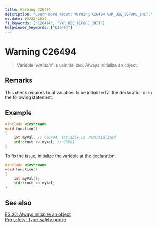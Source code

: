 ```yaml
---
title: Warning C26494
description: "Learn more about: Warning C26494 VAR_USE_BEFORE_INIT."
ms.date: 03/22/2018
f1_keywords: ["C26494", "VAR_USE_BEFORE_INIT"]
helpviewer_keywords: ["C26494"]
---
```

# Warning C26494

> Variable '*variable*' is uninitialized. Always initialize an object.

## Remarks

This check requires local variables to be initialized at the declaration or in the following statement.

## Example

```cpp
#include <iostream>
void function()
{
    int myVal; // C26494, Variable is uninitialized
    std::cout << myVal; // C6001
}
```

To fix the issue, initialize the variable at the declaration.

```cpp
#include <iostream>
void function()
{
    int myVal{};
    std::cout << myVal;
}
```

## See also

[ES.20: Always initialize an object](https://isocpp.github.io/CppCoreGuidelines/CppCoreGuidelines#Res-always)\
[Pro.safety: Type-safety profile](https://isocpp.github.io/CppCoreGuidelines/CppCoreGuidelines#SS-type)
